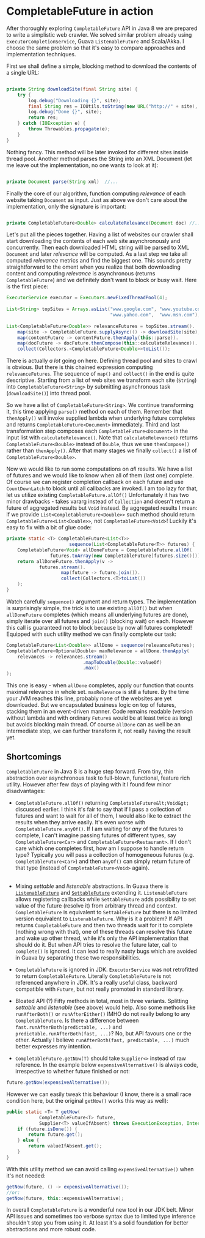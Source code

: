 <h1>CompletableFuture in action</h1>

After thoroughly exploring `CompletableFuture` API in Java 8 we
are prepared to write a simplistic web crawler. We solved similar problem
already using  `ExecutorCompletionService`, Guava 
`ListenableFuture` and Scala/Akka. I choose the same problem
so that it's easy to compare approaches and implementation techniques.

First we shall define a simple, blocking method to download the contents of 
a single URL:

```java

private String downloadSite(final String site) {
    try {
        log.debug("Downloading {}", site);
        final String res = IOUtils.toString(new URL("http://" + site), UTF_8);
        log.debug("Done {}", site);
        return res;
    } catch (IOException e) {
        throw Throwables.propagate(e);
    }
}

```

Nothing fancy. This method will be later invoked for different sites inside 
thread pool. Another method parses the String into an XML Document 
(let me leave out the implementation, no one wants to look at it):

```java

private Document parse(String xml)  //...

```

Finally the core of our algorithm, function computing <i>relevance</i> of each 
website taking `Document` as input. Just as above we don't care about 
the implementation, only the signature is important:

```java

private CompletableFuture<Double> calculateRelevance(Document doc) //...

```

Let's put all the pieces together. Having a list of websites our crawler shall 
start downloading the contents of each web site asynchronously and concurrently.
Then each downloaded HTML string will be parsed to XML `Document` and later
_relevance_ will be computed. As a last step we take all computed _relevance_ 
metrics and find the biggest one. This sounds pretty straightforward to the 
oment when you realize that both downloading content and computing _relevance_ 
is asynchronous (returns `CompletableFuture`) and we definitely don't want to 
block or busy wait. Here is the first piece:    


```java
ExecutorService executor = Executors.newFixedThreadPool(4);
 
List<String> topSites = Arrays.asList("www.google.com", "www.youtube.com", 
                                      "www.yahoo.com",  "www.msn.com");
 
List<CompletableFuture<Double>> relevanceFutures = topSites.stream().
    map(site -> CompletableFuture.supplyAsync(() -> downloadSite(site), executor)).
    map(contentFuture -> contentFuture.thenApply(this::parse)).
    map(docFuture -> docFuture.thenCompose(this::calculateRelevance)).
    collect(Collectors.<CompletableFuture<Double>>toList());
```

There is actually *a lot* going on here. Defining thread pool and sites to 
crawl is obvious. But there is this chained expression computing 
`relevanceFutures`. The sequence of `map()` and `collect()` in the end is 
quite descriptive. Starting from a list of web sites we transform each 
site (`String`) into `CompletableFuture<String>` by submitting asynchronous 
task (`downloadSite()`) into thread pool.

So we have a list of `CompletableFuture<String>`. We continue transforming it, 
this time applying `parse()` method on each of them. Remember that `thenApply()` 
will invoke supplied lambda when underlying future completes and returns 
`CompletableFuture<Document>` immediately.  Third and last transformation step 
composes each `CompletableFuture<Document>` in the input list with 
`calculateRelevance()`. Note that `calculateRelevance()` returns 
`CompletableFuture<Double>` instead of `Double`, thus we use `thenCompose()` 
rather than `thenApply()`. After that many stages we finally `collect()` 
a list of `CompletableFuture<Double>`.

Now we would like to run some computations on _all_ results. We have a list of 
futures and we would like to know when all of them (last one) complete. Of course we can register completion callback on each future and use <code>CountDownLatch</code> to block until all callbacks are invoked. I am too lazy for that, let us utilize existing `CompletableFuture.allOf()`
 Unfortunately it has two minor drawbacks - takes vararg instead of <code>Collection</code> and doesn't return a future of aggregated results but <code>Void</code> instead. By aggregated results I mean: if we provide <code>List&lt;CompletableFuture&lt;Double&gt;&gt;</code> such method should return <code>CompletableFuture&lt;List&lt;Double&gt;&gt;</code>, not <code>CompletableFuture&lt;Void&gt;</code>! Luckily it's easy to fix with a bit of glue code:

```java
private static <T> CompletableFuture<List<T>> 
                       sequence(List<CompletableFuture<T>> futures) {
    CompletableFuture<Void> allDoneFuture = CompletableFuture.allOf(
                futures.toArray(new CompletableFuture[futures.size()]));
    return allDoneFuture.thenApply(v ->
            futures.stream().
                    map(future -> future.join()).
                    collect(Collectors.<T>toList())
    );
}
```

Watch carefully <code>sequence()</code> argument and return types. The implementation is surprisingly simple, the trick is to use existing <code>allOf()</code> but when <code>allDoneFuture</code> completes (which means all underlying futures are done), simply iterate over all futures and <code>join()</code> (blocking wait) on each. However this call is guaranteed not to block because by now all futures completed! Equipped with such utility method we can finally complete our task:

```java
CompletableFuture<List<Double>> allDone = sequence(relevanceFutures);
CompletableFuture<OptionalDouble> maxRelevance = allDone.thenApply(
    relevances -> relevances.stream()
                            .mapToDouble(Double::valueOf)
                            .max()
);
```

This one is easy - when <code>allDone</code> completes, apply our function that counts maximal relevance in whole set. <code>maxRelevance</code> is still a future. By the time your JVM reaches this line, probably none of the websites are yet downloaded. But we encapsulated business logic on top of futures, stacking them in an event-driven manner. Code remains readable (version without lambda and with ordinary <code>Future</code>s would be at least twice as long) but avoids blocking main thread. Of course <code>allDone</code> can as well be an intermediate step, we can further transform it, not really having the result yet.

<h2>Shortcomings</h2>

<code>CompletableFuture</code> in Java 8 is a huge step forward. From tiny, thin abstraction over asynchronous task to full-blown, functional, feature rich utility. However after few days of playing with it I found few minor disadvantages:

- `CompletableFuture.allOf()` returning `CompletableFuture&lt;Void&gt;` discussed earlier. I think it's fair to say that if I pass a collection of futures and want to wait for all of them, I would also like to extract the results when they arrive easily. It's even worse with <code>CompletableFuture.anyOf()</code></a>. If I am waiting for <i>any</i> of the futures to complete, I can't imagine passing futures of different types, say <code>CompletableFuture&lt;Car&gt;</code> and <code>CompletableFuture&lt;Restaurant&gt;</code>. If I don't care which one completes first, how am I suppose to handle return type? Typically you will pass a collection of homogeneous futures (e.g. <code>CompletableFuture&lt;Car&gt;</code>) and then <code>anyOf()</code> can simply return future of that type (instead of <code>CompletableFuture&lt;Void&gt;</code> again).<br><br>


- Mixing <i>settable</i> and <i>listenable</i> abstractions. In Guava there is <a href="http://docs.guava-libraries.googlecode.com/git/javadoc/com/google/common/util/concurrent/ListenableFuture.html"><code>ListenableFuture</code></a> and <a href="http://docs.guava-libraries.googlecode.com/git/javadoc/com/google/common/util/concurrent/SettableFuture.html"><code>SettableFuture</code></a> extending it. <code>ListenableFuture</code> allows registering callbacks while <code>SettableFuture</code> adds possibility to set value of the future (resolve it) from arbitrary thread and context. <code>CompletableFuture</code> is equivalent to <code>SettableFuture</code> but there is no limited version equivalent to <code>ListenableFuture</code>. Why is it a problem? If API returns <code>CompletableFuture</code> and then two threads wait for it to complete (nothing wrong with that), one of these threads can resolve this future and wake up other thread, while it's only the API implementation that should do it. But when API tries to resolve the future later, call to <code>complete()</code> is ignored. It can lead to really nasty bugs which are avoided in Guava by separating these two responsibilities.


- `CompletableFuture` is ignored in JDK. `ExecutorService` was not retrofitted to return <code>CompletableFuture</code>. Literally `CompletableFuture` is not referenced anywhere in JDK. It's a really useful class, backward compatible with <code>Future</code>, but not really promoted in standard library.


- Bloated API (?) Fifty methods in total, most in three variants. 
Splitting <i>settable</i> and <i>listenable</i> (see above) would help. 
Also some methods like <code>runAfterBoth()</code> or `runAfterEither()` 
IMHO do not really belong to any <code>CompletableFuture</code>. 
Is there a difference between `fast.runAfterBoth(predictable, ...)` and 
`predictable.runAfterBoth(fast, ...)`? No, but API favours one or the other. 
Actually I believe `runAfterBoth(fast, predictable, ...)` much better 
expresses my intention.


- `CompletableFuture.getNow(T)` should take `Supplier<>` instead of raw reference. 
In the example below `expensiveAlternative()` is always code, irrespective to 
whether future finished or not:

```java
future.getNow(expensiveAlternative());
```

However we can easily tweak this behaviour (I know, there is a small race 
condition here, but the original <code>getNow()</code> works this way as well):

```java
public static <T> T getNow(
            CompletableFuture<T> future, 
            Supplier<T> valueIfAbsent) throws ExecutionException, InterruptedException {
    if (future.isDone()) {
        return future.get();
    } else {
        return valueIfAbsent.get();
    }
}
```

With this utility method we can avoid calling `expensiveAlternative()` when it's
not needed:

```java
getNow(future, () -> expensiveAlternative());
//or:
getNow(future, this::expensiveAlternative);
```



In overall `CompletableFuture` is a wonderful new tool in our JDK belt. 
Minor API issues and sometimes too verbose syntax due to limited type 
inference shouldn't stop you from using it. At least it's a solid 
foundation for better abstractions and more robust code.



